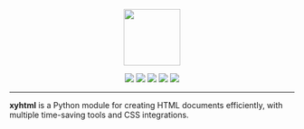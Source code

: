 <p align="center">
    <img height="100" src="https://github.com/bellrise/xyhtml/raw/main/github/xyhtml.png">
</p>

<!-- Stickers -->

<p align="center">
    <img src="https://img.shields.io/badge/Python-≥ 3.7-4477ff?style=flat-square">
    <img src="https://img.shields.io/badge/Version-0.1-dd00ff?style=flat-square">
    <img src="https://img.shields.io/github/last-commit/xyLotus/xyhtml?label=Last%20commit&style=flat-square">
    <img src="https://img.shields.io/tokei/lines/github/xyLotus/xyhtml?label=Total%20lines&style=flat-square">
    <img src="https://img.shields.io/github/issues/xyLotus/xyhtml?label=Issues&style=flat-square">
</p>
<hr>
<!-- Main content -->

**xyhtml** is a Python module for creating HTML documents efficiently, with multiple time-saving tools
and CSS integrations.
